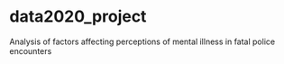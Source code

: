# data2020_project
Analysis of factors affecting perceptions of mental illness in fatal police encounters
